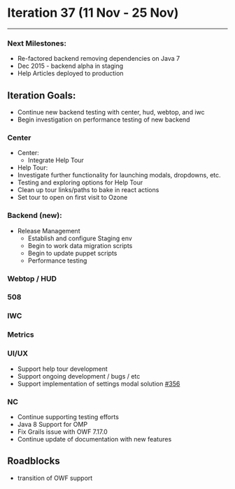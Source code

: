 # Iteration 37 (11 Nov -   25 Nov)

*** 
### Next Milestones:
* Re-factored backend removing dependencies on Java 7
* Dec 2015 - backend alpha in staging  
* Help Articles deployed to production

## Iteration Goals:
* Continue new backend testing with center, hud, webtop, and iwc
* Begin investigation on performance testing of new backend

### Center
* Center:
  * Integrate Help Tour
* Help Tour:
 * Investigate further functionality for launching modals, dropdowns, etc. 
 * Testing and exploring options for Help Tour
 * Clean up tour links/paths to bake in react actions
 * Set tour to open on first visit to Ozone

### Backend (new):

* Release Management
  * Establish and configure Staging env
  * Begin to work data migration scripts
  * Begin to update puppet scripts
  * Performance testing

### Webtop / HUD

### 508 

  
### IWC


### Metrics

### UI/UX
* Support help tour development
* Support ongoing development / bugs / etc
* Support implementation of settings modal solution [#356](https://github.com/ozone-development/ozp-center/issues/356)

### NC
* Continue supporting testing efforts
* Java 8 Support for OMP
* Fix Grails issue with OWF 7.17.0
* Continue update of documentation with new features
  
## Roadblocks
* transition of OWF support